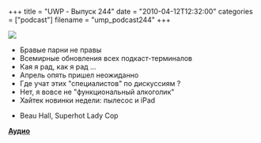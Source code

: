 +++
title = "UWP - Выпуск 244"
date = "2010-04-12T12:32:00"
categories = ["podcast"]
filename = "ump_podcast244"
+++

![](https://podcast.umputun.com/images/uwp/uwp244.jpg)


- Бравые парни не правы
- Всемирные обновления всех подкаст-терминалов
- Кая я рад, как я рад ...
- Апрель опять пришел неожиданно
- Где учат этих "специалистов" по дискуссиям ?
- Нет, я вовсе не "функциональный алкоголик"
- Хайтек новинки недели: пылесос и iPad


* Beau Hall, Superhot Lady Cop

[**Аудио**](http://archive.rucast.net/uwp/media/ump_podcast244.mp3)
<audio src="http://archive.rucast.net/uwp/media/ump_podcast244.mp3" preload="none">